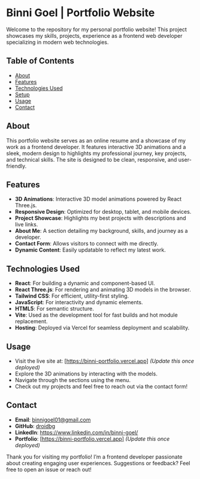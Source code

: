 # Binni Goel | Portfolio Website

Welcome to the repository for my personal portfolio website! This project showcases my skills, projects, experience as a frontend web developer specializing in modern web technologies.

## Table of Contents

- [About](#about)
- [Features](#features)
- [Technologies Used](#technologies-used)
- [Setup](#setup)
- [Usage](#usage)
- [Contact](#contact)

## About

This portfolio website serves as an online resume and a showcase of my work as a frontend developer. It features interactive 3D animations and a sleek, modern design to highlights my professional journey, key projects, and technical skills. The site is designed to be clean, responsive, and user-friendly.

## Features

- **3D Animations**: Interactive 3D model animations powered by React Three.js.
- **Responsive Design**: Optimized for desktop, tablet, and mobile devices.
- **Project Showcase**: Highlights my best projects with descriptions and live links.
- **About Me**: A section detailing my background, skills, and journey as a developer.
- **Contact Form**: Allows visitors to connect with me directly.
- **Dynamic Content**: Easily updatable to reflect my latest work.

## Technologies Used

- **React**: For building a dynamic and component-based UI.
- **React Three.js**: For rendering and animating 3D models in the browser.
- **Tailwind CSS**: For efficient, utility-first styling.
- **JavaScript**: For interactivity and dynamic elements.
- **HTML5**: For semantic structure.
- **Vite**: Used as the development tool for fast builds and hot module replacement.
- **Hosting**: Deployed via Vercel for seamless deployment and scalability.

## Usage

- Visit the live site at: [https://binni-portfolio.vercel.app] _(Update this once deployed)_
- Explore the 3D animations by interacting with the models.
- Navigate through the sections using the menu.
- Check out my projects and feel free to reach out via the contact form!

## Contact

- **Email**: binnigoel01@gmail.com
- **GitHub**: [droidbg](https://github.com/droidbg)
- **LinkedIn**: https://www.linkedin.com/in/binni-goel/
- **Portfolio**: [https://binni-portfolio.vercel.app] _(Update this once deployed)_

Thank you for visiting my portfolio! I’m a frontend developer passionate about creating engaging user experiences. Suggestions or feedback? Feel free to open an issue or reach out!
